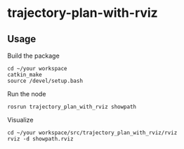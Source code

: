 # trajectory-plan-with-rviz

## Usage
Build the package
```
cd ~/your workspace
catkin_make
source /devel/setup.bash
```

Run the node
```
rosrun trajectory_plan_with_rviz showpath
```

Visualize
```
cd ~/your workspace/src/trajectory_plan_with_rviz/rviz
rviz -d showpath.rviz
```
